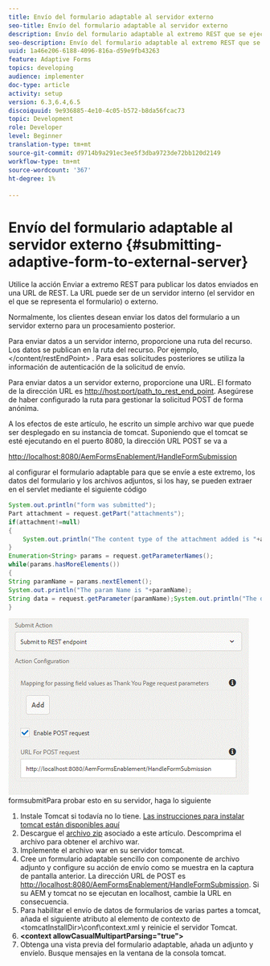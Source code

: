 ```yaml
---
title: Envío del formulario adaptable al servidor externo
seo-title: Envío del formulario adaptable al servidor externo
description: Envío del formulario adaptable al extremo REST que se ejecuta en un servidor externo
seo-description: Envío del formulario adaptable al extremo REST que se ejecuta en un servidor externo
uuid: 1a46e206-6188-4096-816a-d59e9fb43263
feature: Adaptive Forms
topics: developing
audience: implementer
doc-type: article
activity: setup
version: 6.3,6.4,6.5
discoiquuid: 9e936885-4e10-4c05-b572-b8da56fcac73
topic: Development
role: Developer
level: Beginner
translation-type: tm+mt
source-git-commit: d9714b9a291ec3ee5f3dba9723de72bb120d2149
workflow-type: tm+mt
source-wordcount: '367'
ht-degree: 1%

---
```



# Envío del formulario adaptable al servidor externo {#submitting-adaptive-form-to-external-server}

Utilice la acción Enviar a extremo REST para publicar los datos enviados en una URL de REST. La URL puede ser de un servidor interno (el servidor en el que se representa el formulario) o externo.

Normalmente, los clientes desean enviar los datos del formulario a un servidor externo para un procesamiento posterior.

Para enviar datos a un servidor interno, proporcione una ruta del recurso. Los datos se publican en la ruta del recurso. Por ejemplo, &lt;/content/restEndPoint> . Para esas solicitudes posteriores se utiliza la información de autenticación de la solicitud de envío.

Para enviar datos a un servidor externo, proporcione una URL. El formato de la dirección URL es <http://host:port/path_to_rest_end_point>. Asegúrese de haber configurado la ruta para gestionar la solicitud POST de forma anónima.

A los efectos de este artículo, he escrito un simple archivo war que puede ser desplegado en su instancia de tomcat. Suponiendo que el tomcat se esté ejecutando en el puerto 8080, la dirección URL POST se va a

<http://localhost:8080/AemFormsEnablement/HandleFormSubmission>

al configurar el formulario adaptable para que se envíe a este extremo, los datos del formulario y los archivos adjuntos, si los hay, se pueden extraer en el servlet mediante el siguiente código

```java
System.out.println("form was submitted");
Part attachment = request.getPart("attachments");
if(attachment!=null)
{
    System.out.println("The content type of the attachment added is "+attachment.getContentType());
}
Enumeration<String> params = request.getParameterNames();
while(params.hasMoreElements())
{
String paramName = params.nextElement();
System.out.println("The param Name is "+paramName);
String data = request.getParameter(paramName);System.out.println("The data  is "+data);
}
```

![](assets/formsubmission.gif)
formsubmitPara probar esto en su servidor, haga lo siguiente

1. Instale Tomcat si todavía no lo tiene. [Las instrucciones para instalar tomcat están disponibles aquí](https://helpx.adobe.com/experience-manager/kt/forms/using/preparing-datasource-for-form-data-model-tutorial-use.html)
1. Descargue el [archivo zip](assets/aemformsenablement.zip) asociado a este artículo. Descomprima el archivo para obtener el archivo war.
1. Implemente el archivo war en su servidor tomcat.
1. Cree un formulario adaptable sencillo con componente de archivo adjunto y configure su acción de envío como se muestra en la captura de pantalla anterior. La dirección URL de POST es <http://localhost:8080/AemFormsEnablement/HandleFormSubmission>. Si su AEM y tomcat no se ejecutan en localhost, cambie la URL en consecuencia.
1. Para habilitar el envío de datos de formularios de varias partes a tomcat, añada el siguiente atributo al elemento de contexto de &lt;tomcatInstallDir>\conf\context.xml y reinicie el servidor Tomcat.
1. **&lt;context allowCasualMultipartParsing=&quot;true&quot;>**
1. Obtenga una vista previa del formulario adaptable, añada un adjunto y envíelo. Busque mensajes en la ventana de la consola tomcat.

